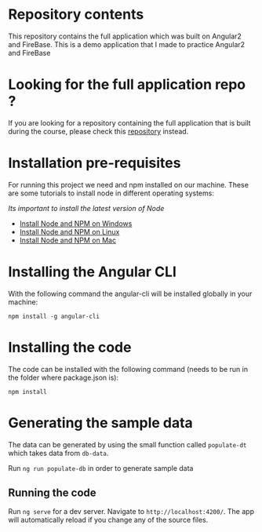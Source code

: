 
# Repository contents

This repository contains the full application which was built on Angular2 and FireBase. This is a demo application that I made to practice Angular2 and FireBase  

# Looking for the full application repo ? 

If you are looking for a repository containing the full application that is built during the course, please check this [repository](https://github.com/angular-university/angular-firebase-app) instead.


# Installation pre-requisites

For running this project we need and npm installed on our machine. These are some tutorials to install node in different operating systems: 

*Its important to install the latest version of Node*

- [Install Node and NPM on Windows](https://www.youtube.com/watch?v=8ODS6RM6x7g)
- [Install Node and NPM on Linux](https://www.youtube.com/watch?v=yUdHk-Dk_BY)
- [Install Node and NPM on Mac](https://www.youtube.com/watch?v=Imj8PgG3bZU)


# Installing the Angular CLI

With the following command the angular-cli will be installed globally in your machine:

    npm install -g angular-cli

# Installing the code

The code can be installed with the following command (needs to be run in the folder where package.json is):

    npm install 
# Generating the sample data
The data can be generated by using the small function called `populate-dt` which takes data from `db-data`.

Run `ng run populate-db` in order to generate sample data

## Running the code
Run `ng serve` for a dev server. Navigate to `http://localhost:4200/`. The app will automatically reload if you change any of the source files.
